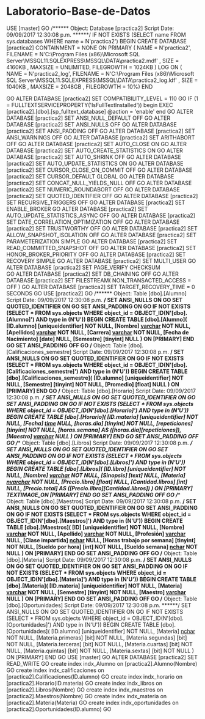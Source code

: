 # Laboratorio-Base-de-Datos
USE [master]
GO
/****** Object:  Database [practica2]    Script Date: 09/09/2017 12:30:08 p.m. ******/
IF NOT EXISTS (SELECT name FROM sys.databases WHERE name = N'practica2')
BEGIN
CREATE DATABASE [practica2]
 CONTAINMENT = NONE
 ON  PRIMARY 
( NAME = N'practica2', FILENAME = N'C:\Program Files (x86)\Microsoft SQL Server\MSSQL11.SQLEXPRESS\MSSQL\DATA\practica2.mdf' , SIZE = 4160KB , MAXSIZE = UNLIMITED, FILEGROWTH = 1024KB )
 LOG ON 
( NAME = N'practica2_log', FILENAME = N'C:\Program Files (x86)\Microsoft SQL Server\MSSQL11.SQLEXPRESS\MSSQL\DATA\practica2_log.ldf' , SIZE = 1040KB , MAXSIZE = 2048GB , FILEGROWTH = 10%)
END

GO
ALTER DATABASE [practica2] SET COMPATIBILITY_LEVEL = 110
GO
IF (1 = FULLTEXTSERVICEPROPERTY('IsFullTextInstalled'))
begin
EXEC [practica2].[dbo].[sp_fulltext_database] @action = 'enable'
end
GO
ALTER DATABASE [practica2] SET ANSI_NULL_DEFAULT OFF 
GO
ALTER DATABASE [practica2] SET ANSI_NULLS OFF 
GO
ALTER DATABASE [practica2] SET ANSI_PADDING OFF 
GO
ALTER DATABASE [practica2] SET ANSI_WARNINGS OFF 
GO
ALTER DATABASE [practica2] SET ARITHABORT OFF 
GO
ALTER DATABASE [practica2] SET AUTO_CLOSE ON 
GO
ALTER DATABASE [practica2] SET AUTO_CREATE_STATISTICS ON 
GO
ALTER DATABASE [practica2] SET AUTO_SHRINK OFF 
GO
ALTER DATABASE [practica2] SET AUTO_UPDATE_STATISTICS ON 
GO
ALTER DATABASE [practica2] SET CURSOR_CLOSE_ON_COMMIT OFF 
GO
ALTER DATABASE [practica2] SET CURSOR_DEFAULT  GLOBAL 
GO
ALTER DATABASE [practica2] SET CONCAT_NULL_YIELDS_NULL OFF 
GO
ALTER DATABASE [practica2] SET NUMERIC_ROUNDABORT OFF 
GO
ALTER DATABASE [practica2] SET QUOTED_IDENTIFIER OFF 
GO
ALTER DATABASE [practica2] SET RECURSIVE_TRIGGERS OFF 
GO
ALTER DATABASE [practica2] SET  ENABLE_BROKER 
GO
ALTER DATABASE [practica2] SET AUTO_UPDATE_STATISTICS_ASYNC OFF 
GO
ALTER DATABASE [practica2] SET DATE_CORRELATION_OPTIMIZATION OFF 
GO
ALTER DATABASE [practica2] SET TRUSTWORTHY OFF 
GO
ALTER DATABASE [practica2] SET ALLOW_SNAPSHOT_ISOLATION OFF 
GO
ALTER DATABASE [practica2] SET PARAMETERIZATION SIMPLE 
GO
ALTER DATABASE [practica2] SET READ_COMMITTED_SNAPSHOT OFF 
GO
ALTER DATABASE [practica2] SET HONOR_BROKER_PRIORITY OFF 
GO
ALTER DATABASE [practica2] SET RECOVERY SIMPLE 
GO
ALTER DATABASE [practica2] SET  MULTI_USER 
GO
ALTER DATABASE [practica2] SET PAGE_VERIFY CHECKSUM  
GO
ALTER DATABASE [practica2] SET DB_CHAINING OFF 
GO
ALTER DATABASE [practica2] SET FILESTREAM( NON_TRANSACTED_ACCESS = OFF ) 
GO
ALTER DATABASE [practica2] SET TARGET_RECOVERY_TIME = 0 SECONDS 
GO
USE [practica2]
GO
/****** Object:  Table [dbo].[Alumno]    Script Date: 09/09/2017 12:30:08 p.m. ******/
SET ANSI_NULLS ON
GO
SET QUOTED_IDENTIFIER ON
GO
SET ANSI_PADDING ON
GO
IF NOT EXISTS (SELECT * FROM sys.objects WHERE object_id = OBJECT_ID(N'[dbo].[Alumno]') AND type in (N'U'))
BEGIN
CREATE TABLE [dbo].[Alumno](
	[ID.alumno] [uniqueidentifier] NOT NULL,
	[Nombre] [varchar](50) NOT NULL,
	[Apellidos] [varchar](50) NOT NULL,
	[Carrera] [varchar](50) NOT NULL,
	[Fecha de Nacimiento] [date] NULL,
	[Semestre] [tinyint] NULL
) ON [PRIMARY]
END
GO
SET ANSI_PADDING OFF
GO
/****** Object:  Table [dbo].[Calificaciones_semestre]    Script Date: 09/09/2017 12:30:08 p.m. ******/
SET ANSI_NULLS ON
GO
SET QUOTED_IDENTIFIER ON
GO
IF NOT EXISTS (SELECT * FROM sys.objects WHERE object_id = OBJECT_ID(N'[dbo].[Calificaciones_semestre]') AND type in (N'U'))
BEGIN
CREATE TABLE [dbo].[Calificaciones_semestre](
	[ID.alumno] [uniqueidentifier] NOT NULL,
	[Semestre] [tinyint] NOT NULL,
	[Promedio] [float] NULL
) ON [PRIMARY]
END
GO
/****** Object:  Table [dbo].[Horario]    Script Date: 09/09/2017 12:30:08 p.m. ******/
SET ANSI_NULLS ON
GO
SET QUOTED_IDENTIFIER ON
GO
SET ANSI_PADDING ON
GO
IF NOT EXISTS (SELECT * FROM sys.objects WHERE object_id = OBJECT_ID(N'[dbo].[Horario]') AND type in (N'U'))
BEGIN
CREATE TABLE [dbo].[Horario](
	[ID.materia] [uniqueidentifier] NOT NULL,
	[Fecha] [time](7) NULL,
	[horas.dia] [tinyint] NOT NULL,
	[repeticiones] [tinyint] NOT NULL,
	[horas.semana]  AS ([horas.dia]*[repeticiones]),
	[Maestro] [varchar](50) NULL
) ON [PRIMARY]
END
GO
SET ANSI_PADDING OFF
GO
/****** Object:  Table [dbo].[Libros]    Script Date: 09/09/2017 12:30:08 p.m. ******/
SET ANSI_NULLS ON
GO
SET QUOTED_IDENTIFIER ON
GO
SET ANSI_PADDING ON
GO
IF NOT EXISTS (SELECT * FROM sys.objects WHERE object_id = OBJECT_ID(N'[dbo].[Libros]') AND type in (N'U'))
BEGIN
CREATE TABLE [dbo].[Libros](
	[ID.libro] [uniqueidentifier] NOT NULL,
	[Nombre] [varchar](50) NOT NULL,
	[Sinopsis] [text] NULL,
	[Materia] [nvarchar](50) NOT NULL,
	[Precio.libro] [float] NULL,
	[Cantidad.libros] [int] NULL,
	[Precio.total]  AS ([Precio.libro]*[Cantidad.libros])
) ON [PRIMARY] TEXTIMAGE_ON [PRIMARY]
END
GO
SET ANSI_PADDING OFF
GO
/****** Object:  Table [dbo].[Maestros]    Script Date: 09/09/2017 12:30:08 p.m. ******/
SET ANSI_NULLS ON
GO
SET QUOTED_IDENTIFIER ON
GO
SET ANSI_PADDING ON
GO
IF NOT EXISTS (SELECT * FROM sys.objects WHERE object_id = OBJECT_ID(N'[dbo].[Maestros]') AND type in (N'U'))
BEGIN
CREATE TABLE [dbo].[Maestros](
	[ID] [uniqueidentifier] NOT NULL,
	[Nombre] [varchar](50) NOT NULL,
	[Apellido] [varchar](50) NOT NULL,
	[Profesión] [varchar](50) NULL,
	[Clase impartida] [nchar](10) NULL,
	[Horas trabajo por semana] [tinyint] NOT NULL,
	[Sueldo por hora] [int] NOT NULL,
	[Sueldo semana] [nchar](10) NOT NULL
) ON [PRIMARY]
END
GO
SET ANSI_PADDING OFF
GO
/****** Object:  Table [dbo].[Materia]    Script Date: 09/09/2017 12:30:08 p.m. ******/
SET ANSI_NULLS ON
GO
SET QUOTED_IDENTIFIER ON
GO
SET ANSI_PADDING ON
GO
IF NOT EXISTS (SELECT * FROM sys.objects WHERE object_id = OBJECT_ID(N'[dbo].[Materia]') AND type in (N'U'))
BEGIN
CREATE TABLE [dbo].[Materia](
	[ID.materia] [uniqueidentifier] NOT NULL,
	[Materia] [varchar](50) NOT NULL,
	[Semestre] [tinyint] NOT NULL,
	[Maestro] [varchar](50) NULL
) ON [PRIMARY]
END
GO
SET ANSI_PADDING OFF
GO
/****** Object:  Table [dbo].[Oportunidades]    Script Date: 09/09/2017 12:30:08 p.m. ******/
SET ANSI_NULLS ON
GO
SET QUOTED_IDENTIFIER ON
GO
IF NOT EXISTS (SELECT * FROM sys.objects WHERE object_id = OBJECT_ID(N'[dbo].[Oportunidades]') AND type in (N'U'))
BEGIN
CREATE TABLE [dbo].[Oportunidades](
	[ID.alumno] [uniqueidentifier] NOT NULL,
	[Materia] [nchar](10) NOT NULL,
	[Materia.primeras] [bit] NOT NULL,
	[Materia.segundas] [bit] NOT NULL,
	[Materia.terceras] [bit] NOT NULL,
	[Materia.cuartas] [bit] NOT NULL,
	[Materia.quintas] [bit] NOT NULL,
	[Materia.sextas] [bit] NOT NULL
) ON [PRIMARY]
END
GO
USE [master]
GO
ALTER DATABASE [practica2] SET  READ_WRITE 
GO
create index indx_Alumno
on [practica2].Alumno(Nombre)
GO
create index indx_calificaciones
on [practica2].Calificaciones(ID.alumno)
GO
create index indx_horario
on [practica2].Horario(ID.materia)
GO
create index indx_libros
on [practica2].Libros(Nombre)
GO
create index indx_maestros
on [practica2].Maestros(Nombre)
GO
create index indx_materia
on [practica2].Materia(Materia)
GO
create index indx_oportunidades
on [practica2].Oportunidades(ID.alumno)
GO
